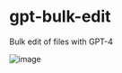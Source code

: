 # gpt-bulk-edit
Bulk edit of files with GPT-4

![image](https://user-images.githubusercontent.com/3118332/236516447-d488a0a2-79df-45d1-b775-98364faa1466.png)
